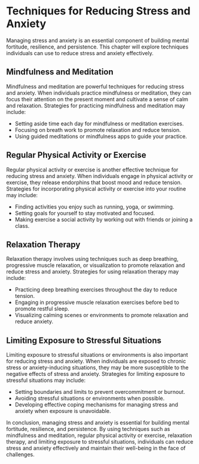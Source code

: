 Techniques for Reducing Stress and Anxiety
==================================================================================

Managing stress and anxiety is an essential component of building mental fortitude, resilience, and persistence. This chapter will explore techniques individuals can use to reduce stress and anxiety effectively.

Mindfulness and Meditation
--------------------------

Mindfulness and meditation are powerful techniques for reducing stress and anxiety. When individuals practice mindfulness or meditation, they can focus their attention on the present moment and cultivate a sense of calm and relaxation. Strategies for practicing mindfulness and meditation may include:

* Setting aside time each day for mindfulness or meditation exercises.
* Focusing on breath work to promote relaxation and reduce tension.
* Using guided meditations or mindfulness apps to guide your practice.

Regular Physical Activity or Exercise
-------------------------------------

Regular physical activity or exercise is another effective technique for reducing stress and anxiety. When individuals engage in physical activity or exercise, they release endorphins that boost mood and reduce tension. Strategies for incorporating physical activity or exercise into your routine may include:

* Finding activities you enjoy such as running, yoga, or swimming.
* Setting goals for yourself to stay motivated and focused.
* Making exercise a social activity by working out with friends or joining a class.

Relaxation Therapy
------------------

Relaxation therapy involves using techniques such as deep breathing, progressive muscle relaxation, or visualization to promote relaxation and reduce stress and anxiety. Strategies for using relaxation therapy may include:

* Practicing deep breathing exercises throughout the day to reduce tension.
* Engaging in progressive muscle relaxation exercises before bed to promote restful sleep.
* Visualizing calming scenes or environments to promote relaxation and reduce anxiety.

Limiting Exposure to Stressful Situations
-----------------------------------------

Limiting exposure to stressful situations or environments is also important for reducing stress and anxiety. When individuals are exposed to chronic stress or anxiety-inducing situations, they may be more susceptible to the negative effects of stress and anxiety. Strategies for limiting exposure to stressful situations may include:

* Setting boundaries and limits to prevent overcommitment or burnout.
* Avoiding stressful situations or environments when possible.
* Developing effective coping mechanisms for managing stress and anxiety when exposure is unavoidable.

In conclusion, managing stress and anxiety is essential for building mental fortitude, resilience, and persistence. By using techniques such as mindfulness and meditation, regular physical activity or exercise, relaxation therapy, and limiting exposure to stressful situations, individuals can reduce stress and anxiety effectively and maintain their well-being in the face of challenges.

